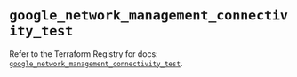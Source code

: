 # `google_network_management_connectivity_test`

Refer to the Terraform Registry for docs: [`google_network_management_connectivity_test`](https://registry.terraform.io/providers/hashicorp/google-beta/6.13.0/docs/resources/google_network_management_connectivity_test).
